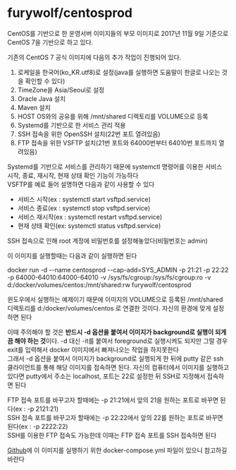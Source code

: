 furywolf/centosprod
====================

CentOS를 기반으로 한 운영서버 이미지들의 부모 이미지로 2017년 11월 9일 기준으로 CentOS 7을 기반으로 하고 있다.

기존의 CentOS 7 공식 이미지에 다음의 추가 작업이 진행되어 있다.

1. 로케일을 한국어(ko_KR.utf8)로 설정(java를 실행하면 도움말이 한글로 나오는 것을 확인할 수 있다)
2. TimeZone을 Asia/Seoul로 설정
3. Oracle Java 설치
4. Maven 설치
5. HOST OS와의 공유를 위해 /mnt/shared 디렉토리를 VOLUME으로 등록
6. Systemd를 기반으로 한 서비스 관리 적용
7. SSH 접속을 위한 OpenSSH 설치(22번 포트 열려있음)
8. FTP 접속을 위한 VSFTP 설치(21번 포트와 64000번부터 64010번 포트까지 열려있음)

Systemd를 기반으로 서비스를 관리하기 때문에 systemctl 명령어를 이용한 서비스 시작, 종료, 재시작, 현재 상태 확인 기능이 가능하다  
VSFTP를 예로 들어 설명하면 다음과 같이 사용할 수 있다

* 서비스 시작(ex : systemctl start vsftpd.service)
* 서비스 종료(ex : systemctl stop vsftpd.service)
* 서비스 재시작(ex : systemctl restart vsftpd.service)
* 현재 상태 확인(ex: systemctl status vsftpd.service)

SSH 접속으로 인해 root 계정에 비밀번호를 설정해놓았다(비밀번호는 admin)

이 이미지를 실행할때는 다음과 같이 실행하면 된다

docker run -d --name centosprod --cap-add=SYS_ADMIN -p 21:21 -p 22:22 -p 64000-64010:64000-64010 -v /sys/fs/cgroup:/sys/fs/cgroup:ro -v d:/docker/volumes/centos:/mnt/shared:rw furywolf/centosprod

윈도우에서 실행하는 예제이기 때문에 이미지의 VOLUME으로 등록된 /mnt/shared 디렉토리를 d:/docker/volumes/centos 로 연결한 것이다. 자신의 환경에 맞게 설정하면 된다

이때 주의해야 할 것은 **반드시 -d 옵션을 붙여서 이미지가 background로 실행이 되게끔 해야 하는 것**이다. -d 대신 -it를 붙여서 foreground로 실행시켜도 되지만 그럴 경우 exit를 입력해서 docker 이미지에서 빠져나오는 작업을 하지못한다  
그래서 -d 옵션을 붙여서 이미지가 background로 실행되게 한 뒤에 putty 같은 ssh 클라이언트를 통해 해당 이미지를 접속하면 된다. 자신의 컴퓨터에서 이미지를 실행하고 있다면 putty에서 주소는 localhost, 포트는 22로 설정한 뒤 SSH로 지정해서 접속하면 된다  

FTP 접속 포트를 바꾸고자 할때에는 -p 21:21에서 앞의 21을 원하는 포트로 바꾸면 된다(ex : -p 2121:21)  
SSH 접속 포트를 바꾸고자 할때에는 -p 22:22에서 앞의 22를 원하는 포트로 바꾸면 된다(ex : -p 2222:22)  
SSH를 이용한 FTP 접속도 가능한데 이때는 FTP 접속 포트를 SSH 접속하면 된다  

[Github](https://github.com/TerryChang/mydocker/tree/master/centosprod)에 이 이미지를 실행하기 위한 docker-compose.yml 파일이 있으니 참고하길 바란다